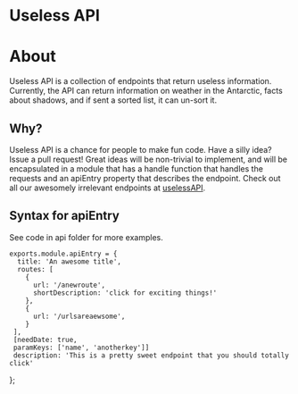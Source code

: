 Useless API
==========
# About #

Useless API is a collection of endpoints that return useless information. Currently, the API can return information on weather in the Antarctic, facts about shadows, and if sent a sorted list, it can un-sort it.

## Why?

Useless API is a chance for people to make fun code. Have a silly idea? Issue a pull request! Great ideas will be non-trivial to implement, and will be encapsulated in a module that has a handle function that handles the requests and an apiEntry property that describes the endpoint. Check out all our awesomely irrelevant endpoints at [uselessAPI](/uselessapi.azurewebsites.net).

## Syntax for apiEntry
See code in api folder for more examples.

    exports.module.apiEntry = {
      title: 'An awesome title',
      routes: [
        {
          url: '/anewroute',
          shortDescription: 'click for exciting things!'
        },
        { 
          url: '/urlsareaewsome',
        }
     ],
     [needDate: true,
     paramKeys: ['name', 'anotherkey']]
     description: 'This is a pretty sweet endpoint that you should totally click'
  };
